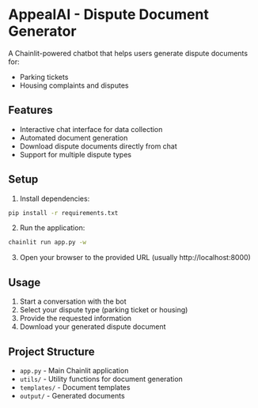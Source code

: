 # AppealAI - Dispute Document Generator

A Chainlit-powered chatbot that helps users generate dispute documents for:
- Parking tickets
- Housing complaints and disputes

## Features

- Interactive chat interface for data collection
- Automated document generation
- Download dispute documents directly from chat
- Support for multiple dispute types

## Setup

1. Install dependencies:
```bash
pip install -r requirements.txt
```

2. Run the application:
```bash
chainlit run app.py -w
```

3. Open your browser to the provided URL (usually http://localhost:8000)

## Usage

1. Start a conversation with the bot
2. Select your dispute type (parking ticket or housing)
3. Provide the requested information
4. Download your generated dispute document

## Project Structure

- `app.py` - Main Chainlit application
- `utils/` - Utility functions for document generation
- `templates/` - Document templates
- `output/` - Generated documents